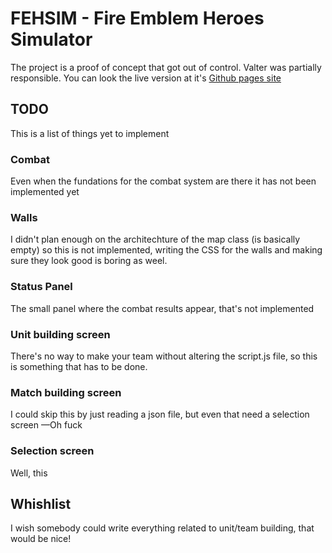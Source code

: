 # FEHSIM - Fire Emblem Heroes Simulator

The project is a proof of concept that got out of control. Valter was partially responsible. 
You can look the live version at it's [Github pages site](https://bardackx.github.io/fehsim/)

## TODO

This is a list of things yet to implement

### Combat

Even when the fundations for the combat system are there it has not been implemented yet

### Walls

I didn't plan enough on the architechture of the map class (is basically empty) so this is not implemented, writing the CSS for the walls and making sure they look good is boring as weel.

### Status Panel

The small panel where the combat results appear, that's not implemented

### Unit building screen

There's no way to make your team without altering the script.js file, so this is something that has to be done.

### Match building screen

I could skip this by just reading a json file, but even that need a selection screen —Oh fuck

### Selection screen

Well, this

## Whishlist

I wish somebody could write everything related to unit/team building, that would be nice!